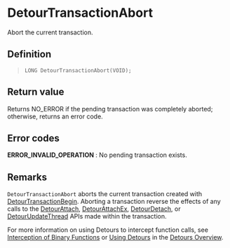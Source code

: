 DetourTransactionAbort
======================

Abort the current transaction.

Definition
----------

>     LONG DetourTransactionAbort(VOID);

Return value
------------

Returns NO\_ERROR if the pending transaction was completely aborted;
otherwise, returns an error code.

Error codes
-----------

**ERROR\_INVALID\_OPERATION**
:   No pending transaction exists.

Remarks
-------

`DetourTransactionAbort` aborts the current transaction created with
[DetourTransactionBegin](DetourTransactionBegin). Aborting a
transaction reverse the effects of any calls to the
[DetourAttach](DetourAttach),
[DetourAttachEx](DetourAttachEx),
[DetourDetach](DetourDetach), or
[DetourUpdateThread](DetourUpdateThread) APIs made within the
transaction.

For more information on using Detours to intercept function calls, see
[Interception of Binary Functions](OverviewInterception) or [Using
Detours](OverviewUsing) in the [Detours Overview](Home).
